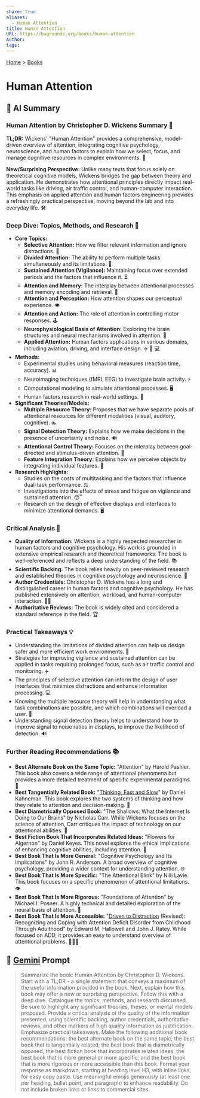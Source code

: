```yaml
---
share: true
aliases:
  - Human Attention
title: Human Attention
URL: https://bagrounds.org/books/human-attention
Author: 
tags: 
---
```

[Home](../index.md) > [Books](./index.md)  
# Human Attention  
## 🤖 AI Summary  
### Human Attention by Christopher D. Wickens Summary 🧠  
**TL;DR:** Wickens' "Human Attention" provides a comprehensive, model-driven overview of attention, integrating cognitive psychology, neuroscience, and human factors to explain how we select, focus, and manage cognitive resources in complex environments. 🚀  
  
**New/Surprising Perspective:** Unlike many texts that focus solely on theoretical cognitive models, Wickens bridges the gap between theory and application. He demonstrates how attentional principles directly impact real-world tasks like driving, air traffic control, and human-computer interaction. This emphasis on applied attention and human factors engineering provides a refreshingly practical perspective, moving beyond the lab and into everyday life. 🛠️  
  
### Deep Dive: Topics, Methods, and Research 🔬  
* **Core Topics:**  
    * **Selective Attention:** How we filter relevant information and ignore distractions. 🎯  
    * **Divided Attention:** The ability to perform multiple tasks simultaneously and its limitations. 🤹  
    * **Sustained Attention (Vigilance):** Maintaining focus over extended periods and the factors that influence it. ⏳  
    * **Attention and Memory:** The interplay between attentional processes and memory encoding and retrieval. 🔗  
    * **Attention and Perception:** How attention shapes our perceptual experience. 👁️  
    * **Attention and Action:** The role of attention in controlling motor responses. 🕹️  
    * **Neurophysiological Basis of Attention:** Exploring the brain structures and neural mechanisms involved in attention. 🧠  
    * **Applied Attention:** Human factors applications in various domains, including aviation, driving, and interface design. ✈️ 🚗 💻  
* **Methods:**  
    * Experimental studies using behavioral measures (reaction time, accuracy). 📊  
    * Neuroimaging techniques (fMRI, EEG) to investigate brain activity. ⚡  
    * Computational modeling to simulate attentional processes. 🖥️  
    * Human factors research in real-world settings. 👷  
* **Significant Theories/Models:**  
    * **Multiple Resource Theory:** Proposes that we have separate pools of attentional resources for different modalities (visual, auditory, cognitive). 🏊  
    * **Signal Detection Theory:** Explains how we make decisions in the presence of uncertainty and noise. 🔊  
    * **Attentional Control Theory:** Focuses on the interplay between goal-directed and stimulus-driven attention. 🚦  
    * **Feature Integration Theory:** Explains how we perceive objects by integrating individual features. 🧩  
* **Research Highlights:**  
    * Studies on the costs of multitasking and the factors that influence dual-task performance. ⚖️  
    * Investigations into the effects of stress and fatigue on vigilance and sustained attention. 😴  
    * Research on the design of effective displays and interfaces to minimize attentional demands. 🖥️  
  
### Critical Analysis 🧐  
* **Quality of Information:** Wickens is a highly respected researcher in human factors and cognitive psychology. His work is grounded in extensive empirical research and theoretical frameworks. The book is well-referenced and reflects a deep understanding of the field. 📚  
* **Scientific Backing:** The book relies heavily on peer-reviewed research and established theories in cognitive psychology and neuroscience. 🔬  
* **Author Credentials:** Christopher D. Wickens has a long and distinguished career in human factors and cognitive psychology. He has published extensively on attention, workload, and human-computer interaction. 🧑‍🏫  
* **Authoritative Reviews:** The book is widely cited and considered a standard reference in the field. 🏆  
  
### Practical Takeaways 💡  
* Understanding the limitations of divided attention can help us design safer and more efficient work environments. 👷  
* Strategies for improving vigilance and sustained attention can be applied in tasks requiring prolonged focus, such as air traffic control and monitoring. ✈️  
* The principles of selective attention can inform the design of user interfaces that minimize distractions and enhance information processing. 💻  
* Knowing the multiple resource theory will help in understanding what task combinations are possible, and which combinations will overload a user. 🤹  
* Understanding signal detection theory helps to understand how to improve signal to noise ratios in displays, to improve the likelihood of detection. 🔊  
  
### Further Reading Recommendations 📚  
* **Best Alternate Book on the Same Topic:** "Attention" by Harold Pashler. This book also covers a wide range of attentional phenomena but provides a more detailed treatment of specific experimental paradigms. 📖  
* **Best Tangentially Related Book:** "[Thinking, Fast and Slow](./thinking-fast-and-slow.md)" by Daniel Kahneman. This book explores the two systems of thinking and how they relate to attention and decision-making. 🧠  
* **Best Diametrically Opposed Book:** "The Shallows: What the Internet Is Doing to Our Brains" by Nicholas Carr. While Wickens focuses on the science of attention, Carr critiques the impact of technology on our attentional abilities. 📱  
* **Best Fiction Book That Incorporates Related Ideas:** "Flowers for Algernon" by Daniel Keyes. This novel explores the ethical implications of enhancing cognitive abilities, including attention. 🌼  
* **Best Book That Is More General:** "Cognitive Psychology and Its Implications" by John R. Anderson. A broad overview of cognitive psychology, providing a wider context for understanding attention. 🌐  
* **Best Book That Is More Specific:** "The Attentional Blink" by Nilli Lavie. This book focuses on a specific phenomenon of attentional limitations. 👁️  
* **Best Book That Is More Rigorous:** "Foundations of Attention" by Michael I. Posner. A highly technical and detailed exploration of the neural basis of attention. 🧠  
* **Best Book That Is More Accessible:** "[Driven to Distraction](./driven-to-distraction.md) (Revised): Recognizing and Coping with Attention Deficit Disorder from Childhood Through Adulthood" by Edward M. Hallowell and John J. Ratey. While focused on ADD, it provides an easy to understand overview of attentional problems. 🧑‍🤝‍🧑  
  
## 💬 [Gemini](https://gemini.google.com) Prompt  
> Summarize the book: Human Attention by Christopher D. Wickens. Start with a TL;DR - a single statement that conveys a maximum of the useful information provided in the book. Next, explain how this book may offer a new or surprising perspective. Follow this with a deep dive. Catalogue the topics, methods, and research discussed. Be sure to highlight any significant theories, theses, or mental models proposed. Provide a critical analysis of the quality of the information presented, using scientific backing, author credentials, authoritative reviews, and other markers of high quality information as justification. Emphasize practical takeaways. Make the following additional book recommendations: the best alternate book on the same topic; the best book that is tangentially related; the best book that is diametrically opposed; the best fiction book that incorporates related ideas; the best book that is more general or more specific; and the best book that is more rigorous or more accessible than this book. Format your response as markdown, starting at heading level H3, with inline links, for easy copy paste. Use meaningful emojis generously (at least one per heading, bullet point, and paragraph) to enhance readability. Do not include broken links or links to commercial sites.  
